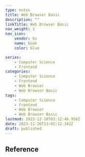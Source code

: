 ```yaml
---
type: notes
title: Web Browser Basic
description: ""
linkTitle: Web Browser Basic
nav_weight: 1
nav_icon:
    vendor: bs
    name: book
    color: blue

series:
    - Computer Science
    - Frontend
categories:
    - Computer Science
    - Frontend
    - Web Browser
    - Web Browser Basic
tags:
    - Computer Science
    - Frontend
    - Web Browser
    - Web Browser Basic
lastmod: 2023-12-10T03:12:46.956Z
date: 2023-11-26T13:02:12.342Z
draft: published
---
```


## Reference
